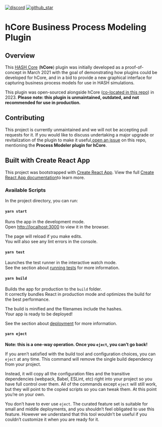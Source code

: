 [discord]: https://hash.ai/discord?utm_medium=organic&utm_source=github_readme_labs-repo_apps-sim-core-plugin-pm
[github_star]: https://github.com/hashintel/labs#
[hash]: https://hash.ai/platform/hash?utm_medium=organic&utm_source=github_readme_labs-repo_apps-sim-core-plugin-pm
[hash core]: https://hash.ai/platform/core?utm_medium=organic&utm_source=github_readme_labs-repo_apps-sim-core-plugin-pm
[hash engine]: https://hash.ai/platform/engine?utm_medium=organic&utm_source=github_readme_labs-repo_apps-sim-core-plugin-pm

[![discord](https://img.shields.io/discord/840573247803097118)][discord] [![github_star](https://img.shields.io/github/stars/hashintel/labs?label=Star%20on%20GitHub&style=social)][github_star]

# hCore Business Process Modeling Plugin

## Overview

This [HASH Core] (**hCore**) plugin was initially developed as a proof-of-concept in March 2021 with the goal of demonstrating how plugins could be developed for hCore, and in a bid to provide a new graphical interface for capturing business process models for use in HASH simulations.

This plugin was open-sourced alongside hCore ([co-located in this repo](https://github.com/hashintel/labs/tree/main/apps/sim-core)) in 2023. **Please note: this plugin is unmaintained, outdated, and not recommended for use in production.**

## Contributing

This project is currently unmaintained and we will not be accepting pull requests for it. If you would like to discuss undertaking a major upgrade or revitalization of the plugin to make it useful,[open an issue](https://github.com/hashintel/labs/issues) on this repo, mentioning the **Process Modeler plugin for hCore**.

## Built with Create React App

This project was bootstrapped with [Create React App](https://github.com/facebook/create-react-app). View the full [Create React App documentation](https://facebook.github.io/create-react-app/docs/getting-started)to learn more.

### Available Scripts

In the project directory, you can run:

#### `yarn start`

Runs the app in the development mode.\
Open [http://localhost:3000](http://localhost:3000) to view it in the browser.

The page will reload if you make edits.\
You will also see any lint errors in the console.

#### `yarn test`

Launches the test runner in the interactive watch mode.\
See the section about [running tests](https://facebook.github.io/create-react-app/docs/running-tests) for more information.

#### `yarn build`

Builds the app for production to the `build` folder.\
It correctly bundles React in production mode and optimizes the build for the best performance.

The build is minified and the filenames include the hashes.\
Your app is ready to be deployed!

See the section about [deployment](https://facebook.github.io/create-react-app/docs/deployment) for more information.

#### `yarn eject`

**Note: this is a one-way operation. Once you `eject`, you can’t go back!**

If you aren’t satisfied with the build tool and configuration choices, you can `eject` at any time. This command will remove the single build dependency from your project.

Instead, it will copy all the configuration files and the transitive dependencies (webpack, Babel, ESLint, etc) right into your project so you have full control over them. All of the commands except `eject` will still work, but they will point to the copied scripts so you can tweak them. At this point you’re on your own.

You don’t have to ever use `eject`. The curated feature set is suitable for small and middle deployments, and you shouldn’t feel obligated to use this feature. However we understand that this tool wouldn’t be useful if you couldn’t customize it when you are ready for it.
